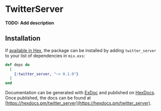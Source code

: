 # TwitterServer

**TODO: Add description**

## Installation

If [available in Hex](https://hex.pm/docs/publish), the package can be installed
by adding `twitter_server` to your list of dependencies in `mix.exs`:

```elixir
def deps do
  [
    {:twitter_server, "~> 0.1.0"}
  ]
end
```

Documentation can be generated with [ExDoc](https://github.com/elixir-lang/ex_doc)
and published on [HexDocs](https://hexdocs.pm). Once published, the docs can
be found at [https://hexdocs.pm/twitter_server](https://hexdocs.pm/twitter_server).

